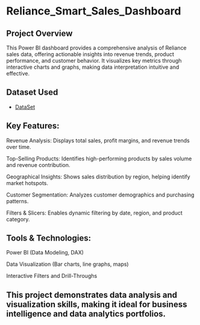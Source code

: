 # Reliance_Smart_Sales_Dashboard

## Project Overview
This Power BI dashboard provides a comprehensive analysis of Reliance sales data, offering actionable insights into revenue trends, product performance, and customer behavior. It visualizes key metrics through interactive charts and graphs, making data interpretation intuitive and effective.

## Dataset Used
- <a href="https://github.com/RaghavendraZende/Reliance_Smart_Sales/blob/main/New%20Reliance%20Sales%20Report.pbix">DataSet</a>

## Key Features:

 Revenue Analysis: Displays total sales, profit margins, and revenue trends over time.

 Top-Selling Products: Identifies high-performing products by sales volume and revenue contribution.

 Geographical Insights: Shows sales distribution by region, helping identify market hotspots.

 Customer Segmentation: Analyzes customer demographics and purchasing patterns.

 Filters & Slicers: Enables dynamic filtering by date, region, and product category.

## Tools & Technologies:

Power BI (Data Modeling, DAX)

Data Visualization (Bar charts, line graphs, maps)

Interactive Filters and Drill-Throughs

## This project demonstrates data analysis and visualization skills, making it ideal for business intelligence and data analytics portfolios.
